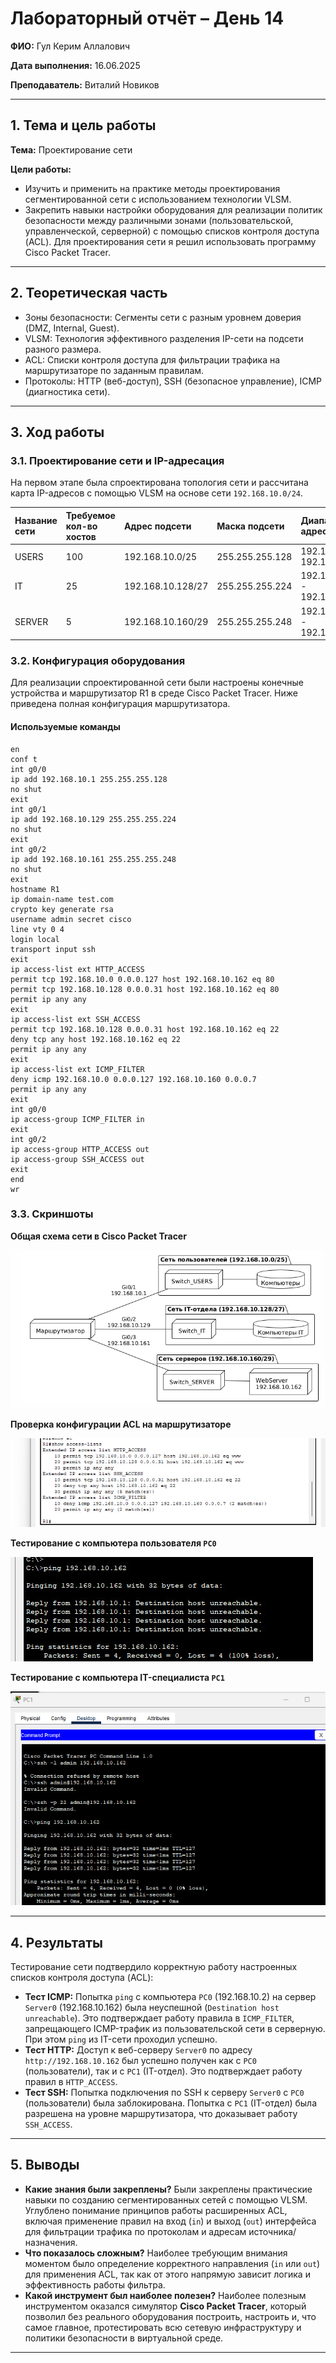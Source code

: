 
# Лабораторный отчёт – День 14


**ФИО:** Гул Керим Аллалович
 
**Дата выполнения:** 16.06.2025

**Преподаватель:** Виталий Новиков 


---

## 1. Тема и цель работы

**Тема:** Проектирование сети

**Цели работы:**

- Изучить и применить на практике методы проектирования сегментированной сети с использованием технологии VLSM. 
- Закрепить навыки настройки оборудования для реализации политик безопасности между различными зонами (пользовательской, управленческой, серверной) с помощью списков контроля доступа (ACL). Для проектирования сети я решил использовать программу Cisco Packet Tracer.

---

## 2. Теоретическая часть

- Зоны безопасности: Сегменты сети с разным уровнем доверия (DMZ, Internal, Guest).
- VLSM: Технология эффективного разделения IP-сети на подсети разного размера.
- ACL: Списки контроля доступа для фильтрации трафика на маршрутизаторе по заданным правилам.
- Протоколы: HTTP (веб-доступ), SSH (безопасное управление), ICMP (диагностика сети).

---


## 3. Ход работы

### 3.1. Проектирование сети и IP-адресация

На первом этапе была спроектирована топология сети и рассчитана карта IP-адресов с помощью VLSM на основе сети `192.168.10.0/24`.

| Название сети | Требуемое кол-во хостов | Адрес подсети | Маска подсети      | Диапазон адресов     | Широковещательный адрес |
| :------------ | :----------------------- | :---------------------- | :----------------- | :------------------------------ | :---------------------- |
| USERS     | 100                      | 192.168.10.0/25       | 255.255.255.128  | 192.168.10.1 - 192.168.10.126 | 192.168.10.127        |
| IT        | 25                       | 192.168.10.128/27     | 255.255.255.224  | 192.168.10.129 - 192.168.10.158 | 192.168.10.159        |
| SERVER    | 5                        | 192.168.10.160/29     | 255.255.255.248  | 192.168.10.161 - 192.168.10.166 | 192.168.10.167        |

### 3.2. Конфигурация оборудования

Для реализации спроектированной сети были настроены конечные устройства и маршрутизатор R1 в среде Cisco Packet Tracer. Ниже приведена полная конфигурация маршрутизатора.

#### Используемые команды

```cisco
en
conf t
int g0/0
ip add 192.168.10.1 255.255.255.128
no shut
exit
int g0/1
ip add 192.168.10.129 255.255.255.224
no shut
exit
int g0/2
ip add 192.168.10.161 255.255.255.248
no shut
exit
hostname R1
ip domain-name test.com
crypto key generate rsa
username admin secret cisco
line vty 0 4
login local
transport input ssh
exit
ip access-list ext HTTP_ACCESS
permit tcp 192.168.10.0 0.0.0.127 host 192.168.10.162 eq 80
permit tcp 192.168.10.128 0.0.0.31 host 192.168.10.162 eq 80
permit ip any any
exit
ip access-list ext SSH_ACCESS
permit tcp 192.168.10.128 0.0.0.31 host 192.168.10.162 eq 22
deny tcp any host 192.168.10.162 eq 22
permit ip any any
exit
ip access-list ext ICMP_FILTER
deny icmp 192.168.10.0 0.0.0.127 192.168.10.160 0.0.0.7
permit ip any any
exit
int g0/0
ip access-group ICMP_FILTER in
exit
int g0/2
ip access-group HTTP_ACCESS out
ip access-group SSH_ACCESS out
exit
end
wr
```

### 3.3. Скриншоты

**Общая схема сети в Cisco Packet Tracer**

![Схема сети](https://raw.githubusercontent.com/Nelass1c/practica-konvey/main/day14/net.jpg)

**Проверка конфигурации ACL на маршрутизаторе**

![Проверка ACL](https://raw.githubusercontent.com/Nelass1c/practica-konvey/main/day14/screenshots/ACL.jpg)

**Тестирование с компьютера пользователя `PC0`**

![Тест с PC0](https://raw.githubusercontent.com/Nelass1c/practica-konvey/main/day14/screenshots/PC0.jpg)

**Тестирование с компьютера IT-специалиста `PC1`**

![Тест с PC1](https://raw.githubusercontent.com/Nelass1c/practica-konvey/main/day14/screenshots/PC1.jpg)

---

## 4. Результаты

Тестирование сети подтвердило корректную работу настроенных списков контроля доступа (ACL):
- **Тест ICMP:** Попытка `ping` с компьютера `PC0` (192.168.10.2) на сервер `Server0` (192.168.10.162) была неуспешной (`Destination host unreachable`). Это подтверждает работу правила в `ICMP_FILTER`, запрещающего ICMP-трафик из пользовательской сети в серверную. При этом `ping` из IT-сети проходил успешно.
- **Тест HTTP:** Доступ к веб-серверу `Server0` по адресу `http://192.168.10.162` был успешно получен как с `PC0` (пользователи), так и с `PC1` (IT-отдел). Это подтверждает работу правил в `HTTP_ACCESS`.
- **Тест SSH:** Попытка подключения по SSH к серверу `Server0` с `PC0` (пользователи) была заблокирована. Попытка с `PC1` (IT-отдел) была разрешена на уровне маршрутизатора, что доказывает работу `SSH_ACCESS`.

---

## 5. Выводы

- **Какие знания были закреплены?** Были закреплены практические навыки по созданию сегментированных сетей с помощью VLSM. Углублено понимание принципов работы расширенных ACL, включая применение правил на вход (`in`) и выход (`out`) интерфейса для фильтрации трафика по протоколам и адресам источника/назначения.
- **Что показалось сложным?** Наиболее требующим внимания моментом было определение корректного направления (`in` или `out`) для применения ACL, так как от этого напрямую зависит логика и эффективность работы фильтра.
- **Какой инструмент был наиболее полезен?** Наиболее полезным инструментом оказался симулятор **Cisco Packet Tracer**, который позволил без реального оборудования построить, настроить и, что самое главное, протестировать всю сетевую инфраструктуру и политики безопасности в виртуальной среде.

---
